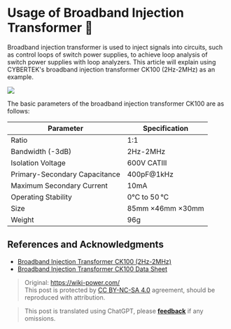 # Usage of Broadband Injection Transformer 🚧

Broadband injection transformer is used to inject signals into circuits, such as control loops of switch power supplies, to achieve loop analysis of switch power supplies with loop analyzers. This article will explain using CYBERTEK's broadband injection transformer CK100 (2Hz-2MHz) as an example.

![](https://wiki-media-1253965369.cos.ap-guangzhou.myqcloud.com/img/20220513092658.png)

The basic parameters of the broadband injection transformer CK100 are as follows:

| Parameter       | Specification     |
| --------------- | ----------------- |
| Ratio           | 1:1               |
| Bandwidth (-3dB) | 2Hz-2MHz          |
| Isolation Voltage | 600V CATIII      |
| Primary-Secondary Capacitance | 400pF@1kHz |
| Maximum Secondary Current | 10mA |
| Operating Stability | 0°C to 50 °C |
| Size | 85mm ×46mm ×30mm |
| Weight | 96g |

## References and Acknowledgments

- [Broadband Injection Transformer CK100 (2Hz-2MHz)](http://cybertek.cn/info/331)
- [Broadband Injection Transformer CK100 Data Sheet](http://cybertek.cn/upload/files/2020/06/09/1591691726SUGP.pdf)

> Original: <https://wiki-power.com/>  
> This post is protected by [CC BY-NC-SA 4.0](https://creativecommons.org/licenses/by/4.0/deed.en) agreement, should be reproduced with attribution.

> This post is translated using ChatGPT, please [**feedback**](https://github.com/linyuxuanlin/Wiki_MkDocs/issues/new) if any omissions.